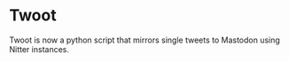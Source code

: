 # Twoot

Twoot is now a python script that mirrors single tweets to Mastodon using Nitter instances.
